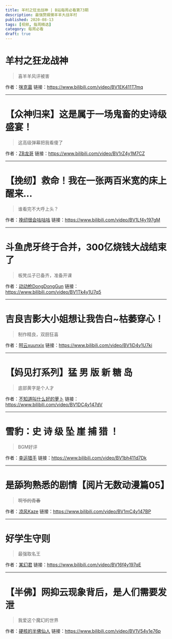 ```yaml
---
title: 羊村之狂龙战神 | B站每周必看第73期
description: 最强赘婿懒羊羊大战羊村
published: 2020-08-13
tags: [视频, 每周精选]
category: 每周必看
draft: true
---
```


# 羊村之狂龙战神
> 喜羊羊风评被害

作者：[咪克菌](https://space.bilibili.com/25329626)
链接：https://www.bilibili.com/video/BV1EK411T7mq

---

# 【众神归来】这是属于一场鬼畜的史诗级盛宴！
> 这高级弹幕把我看傻了

作者：[ZB龙哥](https://space.bilibili.com/36091511)
链接：https://www.bilibili.com/video/BV1rZ4y1M7CZ

---

# 【挽纫】救命！我在一张两百米宽的床上醒来...
> 谁看完不大呼上头？

作者：[挽纫很会咕咕咕](https://space.bilibili.com/10195907)
链接：https://www.bilibili.com/video/BV1Lf4y197gM

---

# 斗鱼虎牙终于合并，300亿烧钱大战结束了
> 板凳瓜子已备齐，准备开课

作者：[动动枪DongDongGun](https://space.bilibili.com/490494088)
链接：https://www.bilibili.com/video/BV1Tk4y1U7q5

---

# 吉良吉影大小姐想让我告白~枯萎穿心！
> 制作精良，双厨狂喜

作者：[呵云xuunxix](https://space.bilibili.com/25288214)
链接：https://www.bilibili.com/video/BV1iD4y1U7ki

---

# 【妈见打系列】猛 男 版 新 糖 岛
> 底部黄字是个人才

作者：[不知道叫什么好的萝卜](https://space.bilibili.com/178135916)
链接：https://www.bilibili.com/video/BV1DC4y147dV

---

# 雪豹：史 诗 级 坠 崖 捕 猎 ！
> BGM好评

作者：[幸运猎手](https://space.bilibili.com/496783876)
链接：https://www.bilibili.com/video/BV1bh411d7Dk

---

# 是舔狗熟悉的剧情【阅片无数动漫篇05】
> 啊~~爷的青春~~

作者：[凉风Kaze](https://space.bilibili.com/14110780)
链接：https://www.bilibili.com/video/BV1mC4y147BP

---

# 好学生守则
> 最强取名王

作者：[某幻君](https://space.bilibili.com/1577804)
链接：https://www.bilibili.com/video/BV16f4y197qE

---

# 【半佛】网抑云现象背后，是人们需要发泄
> 我爱这个魔幻的世界

作者：[硬核的半佛仙人](https://space.bilibili.com/37663924)
链接：https://www.bilibili.com/video/BV1V54y1e76p

